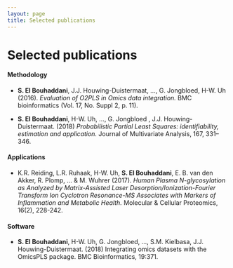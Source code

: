 ```yaml
---
layout: page
title: Selected publications
---
```


<H1 style="color=#774800"> Selected publications </H1>

#### Methodology

- **S. El Bouhaddani**, J.J. Houwing-Duistermaat, …, G. Jongbloed, H-W. Uh (2016). _Evaluation of O2PLS in Omics data integration._ BMC bioinformatics (Vol. 17, No. Suppl 2, p. 11). 

- **S. El Bouhaddani**, H-W. Uh, …, G. Jongbloed , J.J. Houwing-Duistermaat. (2018) _Probabilistic Partial Least Squares: identifiability, estimation and application._ Journal of Multivariate Analysis, 167, 331–346.


#### Applications

- K.R. Reiding, L.R. Ruhaak, H-W. Uh, **S. El Bouhaddani**, E. B. van den Akker, R. Plomp, ... & M. Wuhrer (2017). _Human Plasma N-glycosylation as Analyzed by Matrix-Assisted Laser Desorption/Ionization-Fourier Transform Ion Cyclotron Resonance-MS Associates with Markers of Inflammation and Metabolic Health._ Molecular & Cellular Proteomics, 16(2), 228-242.

#### Software 

- **S. El Bouhaddani**, H-W. Uh, G. Jongbloed, …, S.M. Kielbasa, J.J. Houwing-Duistermaat. (2018) Integrating omics datasets with the OmicsPLS package. BMC Bioinformatics, 19:371.
